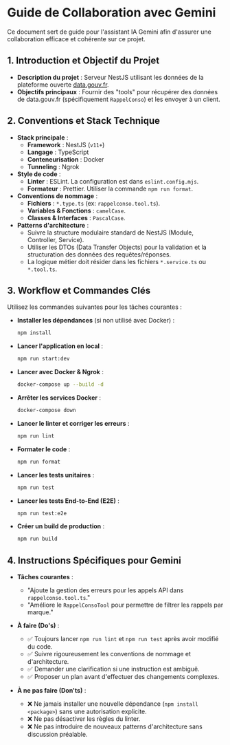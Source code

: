 # Guide de Collaboration avec Gemini

Ce document sert de guide pour l'assistant IA Gemini afin d'assurer une collaboration efficace et cohérente sur ce projet.

## 1. Introduction et Objectif du Projet

*   **Description du projet** : Serveur NestJS utilisant les données de la plateforme ouverte [data.gouv.fr](https://data.gouv.fr).
*   **Objectifs principaux** : Fournir des "tools" pour récupérer des données de data.gouv.fr (spécifiquement `RappelConso`) et les envoyer à un client.

## 2. Conventions et Stack Technique

*   **Stack principale** :
    *   **Framework** : NestJS (`v11+`)
    *   **Langage** : TypeScript
    *   **Conteneurisation** : Docker
    *   **Tunneling** : Ngrok
*   **Style de code** :
    *   **Linter** : ESLint. La configuration est dans `eslint.config.mjs`.
    *   **Formateur** : Prettier. Utiliser la commande `npm run format`.
*   **Conventions de nommage** :
    *   **Fichiers** : `*.type.ts` (ex: `rappelconso.tool.ts`).
    *   **Variables & Fonctions** : `camelCase`.
    *   **Classes & Interfaces** : `PascalCase`.
*   **Patterns d'architecture** :
    *   Suivre la structure modulaire standard de NestJS (Module, Controller, Service).
    *   Utiliser les DTOs (Data Transfer Objects) pour la validation et la structuration des données des requêtes/réponses.
    *   La logique métier doit résider dans les fichiers `*.service.ts` ou `*.tool.ts`.

## 3. Workflow et Commandes Clés

Utilisez les commandes suivantes pour les tâches courantes :

*   **Installer les dépendances** (si non utilisé avec Docker) :
    ```bash
    npm install
    ```
*   **Lancer l'application en local** :
    ```bash
    npm run start:dev
    ```
*   **Lancer avec Docker & Ngrok** :
    ```bash
    docker-compose up --build -d
    ```
*   **Arrêter les services Docker** :
    ```bash
    docker-compose down
    ```
*   **Lancer le linter et corriger les erreurs** :
    ```bash
    npm run lint
    ```
*   **Formater le code** :
    ```bash
    npm run format
    ```
*   **Lancer les tests unitaires** :
    ```bash
    npm run test
    ```
*   **Lancer les tests End-to-End (E2E)** :
    ```bash
    npm run test:e2e
    ```
*   **Créer un build de production** :
    ```bash
    npm run build
    ```

## 4. Instructions Spécifiques pour Gemini

*   **Tâches courantes** :
    *   "Ajoute la gestion des erreurs pour les appels API dans `rappelconso.tool.ts`."
    *   "Améliore le `RappelConsoTool` pour permettre de filtrer les rappels par marque."

*   **À faire (Do's)** :
    *   ✅ Toujours lancer `npm run lint` et `npm run test` après avoir modifié du code.
    *   ✅ Suivre rigoureusement les conventions de nommage et d'architecture.
    *   ✅ Demander une clarification si une instruction est ambiguë.
    *   ✅ Proposer un plan avant d'effectuer des changements complexes.

*   **À ne pas faire (Don'ts)** :
    *   ❌ Ne jamais installer une nouvelle dépendance (`npm install <package>`) sans une autorisation explicite.
    *   ❌ Ne pas désactiver les règles du linter.
    *   ❌ Ne pas introduire de nouveaux patterns d'architecture sans discussion préalable.
